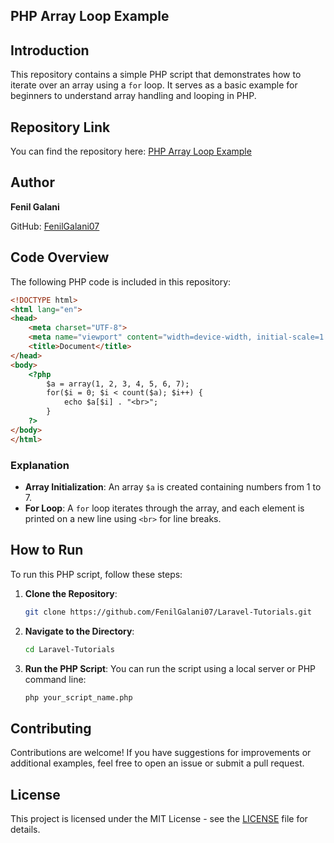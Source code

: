## PHP Array Loop Example

## Introduction

This repository contains a simple PHP script that demonstrates how to iterate over an array using a `for` loop. It serves as a basic example for beginners to understand array handling and looping in PHP.

## Repository Link

You can find the repository here: [PHP Array Loop Example](https://github.com/FenilGalani07/Laravel-Tutorials.git)

## Author

**Fenil Galani**  

GitHub: [FenilGalani07](https://github.com/FenilGalani07)

## Code Overview

The following PHP code is included in this repository:

```html
<!DOCTYPE html>
<html lang="en">
<head>
    <meta charset="UTF-8">
    <meta name="viewport" content="width=device-width, initial-scale=1.0">
    <title>Document</title>
</head>
<body>
    <?php  
        $a = array(1, 2, 3, 4, 5, 6, 7);
        for($i = 0; $i < count($a); $i++) {
            echo $a[$i] . "<br>";
        }
    ?>
</body>
</html>
```

### Explanation

- **Array Initialization**: An array `$a` is created containing numbers from 1 to 7.
- **For Loop**: A `for` loop iterates through the array, and each element is printed on a new line using `<br>` for line breaks.

## How to Run

To run this PHP script, follow these steps:

1. **Clone the Repository**:
   ```bash
   git clone https://github.com/FenilGalani07/Laravel-Tutorials.git
   ```

2. **Navigate to the Directory**:
   ```bash
   cd Laravel-Tutorials
   ```

3. **Run the PHP Script**:
   You can run the script using a local server or PHP command line:
   ```bash
   php your_script_name.php
   ```

## Contributing

Contributions are welcome! If you have suggestions for improvements or additional examples, feel free to open an issue or submit a pull request.

## License

This project is licensed under the MIT License - see the [LICENSE](LICENSE) file for details.
